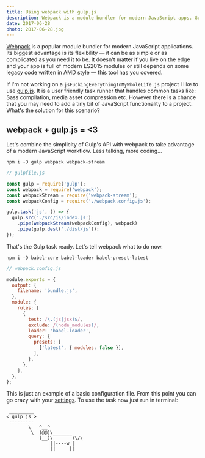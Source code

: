 ```yaml
---
title: Using webpack with gulp.js
description: Webpack is a module bundler for modern JavaScript apps. Gulp describes itself as a platform-agnostic task runner. Can they work together? Easily! Take a look.
date: 2017-06-28
photo: 2017-06-28.jpg
---
```


[Webpack](https://webpack.js.org/) is a popular module bundler for modern JavaScript applications. Its biggest advantage is its flexibility — it can be as simple or as complicated as you need it to be. It doesn't matter if you live on the edge and your app is full of modern ES2015 modules or still depends on some legacy code written in AMD style — this tool has you covered.

If I'm not working on a `jsFuckingEverythingInMyWholeLife.js` project I like to use [gulp.js](http://gulpjs.com/). It is a user friendly task runner that handles common tasks like: Sass compilation, media asset compression etc. However there is a chance that you may need to add a tiny bit of JavaScript functionality to a project. What's the solution for this scenario?

## webpack + gulp.js = <3

Let's combine the simplicity of Gulp's API with webpack to take advantage of a modern JavaScript workflow. Less talking, more coding…

```
npm i -D gulp webpack webpack-stream
```

```js
// gulpfile.js

const gulp = require('gulp');
const webpack = require('webpack');
const webpackStream = require('webpack-stream');
const webpackConfig = require('./webpack.config.js');

gulp.task('js', () => {
  gulp.src('./src/js/index.js')
    .pipe(webpackStream(webpackConfig), webpack)
    .pipe(gulp.dest('./dist/js'));
});
```

That's the Gulp task ready. Let's tell webpack what to do now.

```
npm i -D babel-core babel-loader babel-preset-latest
```

```js
// webpack.config.js

module.exports = {
  output: {
    filename: 'bundle.js',
  },
  module: {
    rules: [
      {
        test: /\.(js|jsx)$/,
        exclude: /(node_modules)/,
        loader: 'babel-loader',
        query: {
          presets: [
            ['latest', { modules: false }],
          ],
        },
      },
    ],
  },
};
```

This is just an example of a basic configuration file. From this point you can go crazy with your [settings](https://webpack.js.org/configuration/). To use the task now just run in terminal:

```
 _________
< gulp js >
 ---------
        \   ^__^
         \  (@@)\_______
            (__)\       )\/\
                ||----w |
                ||     ||
```
